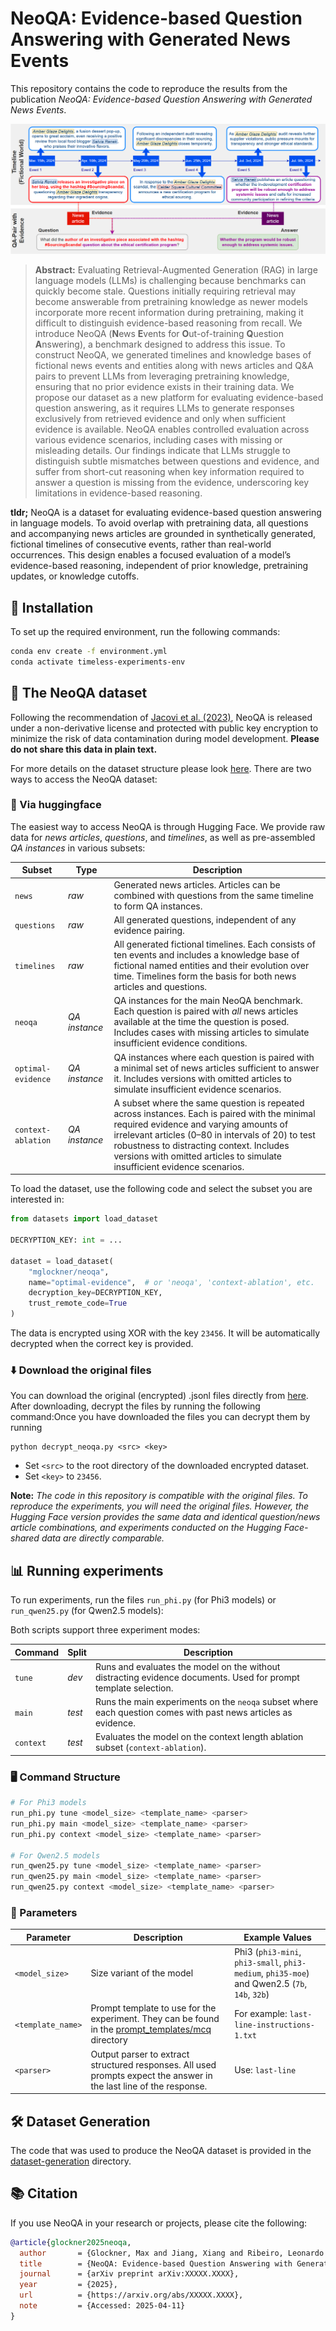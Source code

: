 # NeoQA: Evidence-based Question Answering with Generated News Events

This repository contains the code to reproduce the results from the publication *NeoQA: Evidence-based Question Answering with Generated News Events*.

![NeoQA Overview](./img/neoqa.png)


> **Abstract:** Evaluating Retrieval-Augmented Generation (RAG) in large language models (LLMs) is challenging because benchmarks can quickly become stale. Questions initially requiring retrieval may become answerable from pretraining knowledge as newer models incorporate more recent information during pretraining, making it difficult to distinguish evidence-based reasoning from recall. We introduce NeoQA (**N**ews **E**vents for **O**ut-of-training **Q**uestion **A**nswering), a benchmark designed to address this issue. To construct NeoQA, we generated timelines and knowledge bases of fictional news events and entities along with news articles and Q&A pairs to prevent LLMs from leveraging pretraining knowledge, ensuring that no prior evidence exists in their training data. We propose our dataset as a new platform for evaluating evidence-based question answering, as it requires LLMs to generate responses exclusively from retrieved evidence and only when sufficient evidence is available. NeoQA enables controlled evaluation across various evidence scenarios, including cases with missing or misleading details. Our findings indicate that LLMs struggle to distinguish subtle mismatches between questions and evidence, and suffer from short-cut reasoning when key information required to answer a question is missing from the evidence, underscoring key limitations in evidence-based reasoning.


**tldr;**  NeoQA is a dataset for evaluating evidence-based question answering in language models. To avoid overlap with pretraining data, all questions and accompanying news articles are grounded in synthetically generated, fictional timelines of consecutive events, rather than real-world occurrences. 
This design enables a focused evaluation of a model’s evidence-based reasoning, independent of prior knowledge, pretraining updates, or knowledge cutoffs.


## 🔨 Installation
To set up the required environment, run the following commands:

```bash
conda env create -f environment.yml
conda activate timeless-experiments-env
```

## 📰 The NeoQA dataset
Following the recommendation of [Jacovi et al. (2023)](https://aclanthology.org/2023.emnlp-main.308/), NeoQA is released under a non-derivative license and protected with public key encryption to minimize the risk of data contamination during model development.
**Please do not share this data in plain text.**

For more details on the dataset structure please look [here](./dataset).
There are two ways to access the NeoQA dataset:

### 🤗 Via huggingface
The easiest way to access NeoQA is through Hugging Face. We provide raw data for *news articles*, *questions*, and *timelines*, as well as pre-assembled *QA instances* in various subsets:                                            

| Subset             | Type          | Description                                                                                                                                                                                                                                                                      |
|--------------------|---------------|----------------------------------------------------------------------------------------------------------------------------------------------------------------------------------------------------------------------------------------------------------------------------------|
| `news`             | *raw*         | Generated news articles. Articles can be combined with questions from the same timeline to form QA instances.                                                                                                                                                                   |
| `questions`        | *raw*         | All generated questions, independent of any evidence pairing.                                                                                                                                                                                                                    |
| `timelines`        | *raw*         | All generated fictional timelines. Each consists of ten events and includes a knowledge base of fictional named entities and their evolution over time. Timelines form the basis for both news articles and questions.                                                        |
| `neoqa`            | *QA instance* | QA instances for the main NeoQA benchmark. Each question is paired with *all* news articles available at the time the question is posed. Includes cases with missing articles to simulate insufficient evidence conditions.                                                   |
| `optimal-evidence` | *QA instance* | QA instances where each question is paired with a minimal set of news articles sufficient to answer it. Includes versions with omitted articles to simulate insufficient evidence scenarios.                                                                                   |
| `context-ablation` | *QA instance* | A subset where the same question is repeated across instances. Each is paired with the minimal required evidence and varying amounts of irrelevant articles (0–80 in intervals of 20) to test robustness to distracting context. Includes versions with omitted articles to simulate insufficient evidence scenarios.                                                  |



To load the dataset, use the following code and select the subset you are interested in:

````python
from datasets import load_dataset

DECRYPTION_KEY: int = ...

dataset = load_dataset(
    "mglockner/neoqa",
    name="optimal-evidence",  # or 'neoqa', 'context-ablation', etc.
    decryption_key=DECRYPTION_KEY,
    trust_remote_code=True
)
````
The data is encrypted using XOR with the key ``23456``. It will be automatically decrypted when the correct key is provided.

### ⬇️ Download the original files
You can download the original (encrypted) .jsonl files directly from [here](todo). After downloading, decrypt the files by running the following command:Once you have downloaded the files you can decrypt them by running 
````shell
python decrypt_neoqa.py <src> <key>
````
* Set ``<src>`` to the root directory of the downloaded encrypted dataset.
* Set ``<key>`` to ``23456``.

**Note:** *The code in this repository is compatible with the original files. To reproduce the experiments, you will need the original files. However, the Hugging Face version provides the same data and identical question/news article combinations, and experiments conducted on the Hugging Face-shared data are directly comparable.*

## 📊 Running experiments
To run experiments, run the files ``run_phi.py`` (for Phi3 models) or ``run_qwen25.py`` (for Qwen2.5 models):

Both scripts support three experiment modes:

| Command | Split | Description                                                                                                     |                                                  
|---------|--------|-----------------------------------------------------------------------------------------------------------------|
| `tune` | *dev* | Runs and evaluates the model on the without distracting evidence documents. Used for prompt template selection. |
| `main` | *test* | Runs the main experiments  on the `neoqa` subset where each question comes with past news articles as evidence. |
| `context` | *test* | Evaluates the model on the context length ablation subset (`context-ablation`).                                 |

### 🖥️ Command Structure

```bash
# For Phi3 models
run_phi.py tune <model_size> <template_name> <parser>
run_phi.py main <model_size> <template_name> <parser>
run_phi.py context <model_size> <template_name> <parser>

# For Qwen2.5 models
run_qwen25.py tune <model_size> <template_name> <parser>
run_qwen25.py main <model_size> <template_name> <parser>
run_qwen25.py context <model_size> <template_name> <parser>
```

### 🔧 Parameters
| Parameter | Description                                                                                                                  | Example Values                                                                                |
|-----------|------------------------------------------------------------------------------------------------------------------------------|-----------------------------------------------------------------------------------------------|
| `<model_size>` | Size variant of the model                                                                                                    | Phi3 (`phi3-mini`, `phi3-small`, `phi3-medium`, `phi35-moe`) and Qwen2.5 (`7b`, `14b`, `32b`) |
| `<template_name>` | Prompt template to use for the experiment. They can be found in the [prompt_templates/mcq](./prompt_templates/mcq) directory | For example: `last-line-instructions-1.txt`                                                   |
| `<parser>` | Output parser to extract structured responses. All used prompts expect the answer in the last line of the response.          | Use: ``last-line``                                                                            |


## 🛠️ Dataset Generation
The code that was used to produce the NeoQA dataset is provided in the [dataset-generation](./dataset-generation) directory.

## 📚 Citation

If you use NeoQA in your research or projects, please cite the following:
````bibtex
@article{glockner2025neoqa,
  author       = {Glockner, Max and Jiang, Xiang and Ribeiro, Leonardo F.R. and Gurevych, Iryna and Dreyer, Markus},
  title        = {NeoQA: Evidence-based Question Answering with Generated News Events},
  journal      = {arXiv preprint arXiv:XXXXX.XXXX},
  year         = {2025},
  url          = {https://arxiv.org/abs/XXXXX.XXXX},
  note         = {Accessed: 2025-04-11}
}
````




